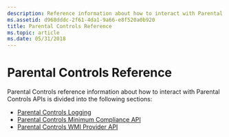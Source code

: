 ```yaml
---
description: Reference information about how to interact with Parental Controls APIs.
ms.assetid: d968dddc-2f61-4da1-9a66-e8f520a0b920
title: Parental Controls Reference
ms.topic: article
ms.date: 05/31/2018
---
```


# Parental Controls Reference

Parental Controls reference information about how to interact with Parental Controls APIs is divided into the following sections:

-   [Parental Controls Logging](parental-controls-logging.md)
-   [Parental Controls Minimum Compliance API](parental-controls-minimum-compliance-api.md)
-   [Parental Controls WMI Provider API](parental-controls-wmi-provider-api.md)

 

 




